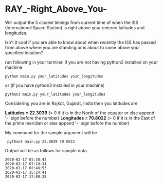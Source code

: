 # RAY_-Right_Above_You-
Will output the 5 closest timings from current time of when the ISS (International Space Station) is right above your entered latitudes and longitudes. 

Isn't it cool if you are able to know about when recently the ISS has passed from above where you are standing or is about to come above your specified location?

run following in your terminal if you are not having python3 installed on your machine
```
python main.py your_latitudes your_longitudes
```
or (if you have python3 installed in your machine)
```
python3 main.py your_latitudes your_longitudes
```

Considering you are in Rajkot, Gujarat, India then you latitudes are

**Latitudes = 22.3039** (> 0 if it is in the North of the equator or else append '-' sign before the number)
**Longitudes = 70.8022** (> 0 if it is in the East of the prime meridian or else append '-' sign before the number)

My command for the sample argument will be
```
 python3 main.py 22.3039 70.8022
```

Output will be as follows for sample data 
```
2020-02-17 05:38:43
2020-02-17 07:10:31
2020-02-17 08:48:53
2020-02-17 15:24:41
2020-02-17 17:00:35
```
